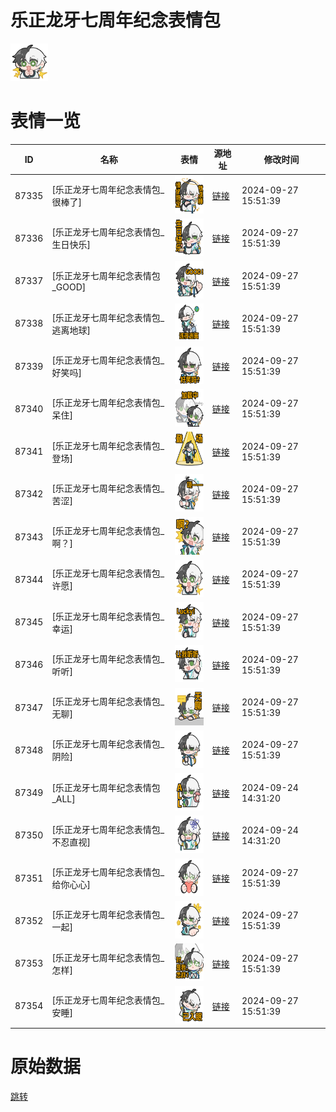 # 乐正龙牙七周年纪念表情包

<img src="./cover.png" height="60" alt="cover" />

# 表情一览

|ID|名称|表情|源地址|修改时间|
|----|----|----|----|----|
|87335|[乐正龙牙七周年纪念表情包_很棒了]|<img src="./pic/087335_%5B乐正龙牙七周年纪念表情包_很棒了%5D.png" height="60" alt="很棒了"/>|[链接](https://i0.hdslb.com/bfs/emote/10e2eaeb6246ad7e4fedf40848176af63637ca53.png)|2024-09-27 15:51:39|
|87336|[乐正龙牙七周年纪念表情包_生日快乐]|<img src="./pic/087336_%5B乐正龙牙七周年纪念表情包_生日快乐%5D.png" height="60" alt="生日快乐"/>|[链接](https://i0.hdslb.com/bfs/emote/dc3afc0cb6e8caf271ede0a3c4677463c213d6d6.png)|2024-09-27 15:51:39|
|87337|[乐正龙牙七周年纪念表情包_GOOD]|<img src="./pic/087337_%5B乐正龙牙七周年纪念表情包_GOOD%5D.png" height="60" alt="GOOD"/>|[链接](https://i0.hdslb.com/bfs/emote/c5379a2471488b977f6b2f8f95c5a3cdd9c2b950.png)|2024-09-27 15:51:39|
|87338|[乐正龙牙七周年纪念表情包_逃离地球]|<img src="./pic/087338_%5B乐正龙牙七周年纪念表情包_逃离地球%5D.png" height="60" alt="逃离地球"/>|[链接](https://i0.hdslb.com/bfs/emote/55e66aa0cf5264c38028f8915113d6876dcc1a76.png)|2024-09-27 15:51:39|
|87339|[乐正龙牙七周年纪念表情包_好笑吗]|<img src="./pic/087339_%5B乐正龙牙七周年纪念表情包_好笑吗%5D.png" height="60" alt="好笑吗"/>|[链接](https://i0.hdslb.com/bfs/emote/a6351795c392cc9da140458aa47a0f0b876d6cf5.png)|2024-09-27 15:51:39|
|87340|[乐正龙牙七周年纪念表情包_呆住]|<img src="./pic/087340_%5B乐正龙牙七周年纪念表情包_呆住%5D.png" height="60" alt="呆住"/>|[链接](https://i0.hdslb.com/bfs/emote/c550998424dbc84b023266ec5351f6fcd37b43bb.png)|2024-09-27 15:51:39|
|87341|[乐正龙牙七周年纪念表情包_登场]|<img src="./pic/087341_%5B乐正龙牙七周年纪念表情包_登场%5D.png" height="60" alt="登场"/>|[链接](https://i0.hdslb.com/bfs/emote/af49830fc94de7e33f1dcc711eafa428a6aa3ed9.png)|2024-09-27 15:51:39|
|87342|[乐正龙牙七周年纪念表情包_苦涩]|<img src="./pic/087342_%5B乐正龙牙七周年纪念表情包_苦涩%5D.png" height="60" alt="苦涩"/>|[链接](https://i0.hdslb.com/bfs/emote/71eb4c4816874f258f2d3d9a7a6b8c14b40d5b8d.png)|2024-09-27 15:51:39|
|87343|[乐正龙牙七周年纪念表情包_啊？]|<img src="./pic/087343_%5B乐正龙牙七周年纪念表情包_啊？%5D.png" height="60" alt="啊？"/>|[链接](https://i0.hdslb.com/bfs/emote/07bfbab731502ff1e215a58e5e17ed9d9b5a002e.png)|2024-09-27 15:51:39|
|87344|[乐正龙牙七周年纪念表情包_许愿]|<img src="./pic/087344_%5B乐正龙牙七周年纪念表情包_许愿%5D.png" height="60" alt="许愿"/>|[链接](https://i0.hdslb.com/bfs/emote/8401173db3739f072ed11adfd79576cc729c2929.png)|2024-09-27 15:51:39|
|87345|[乐正龙牙七周年纪念表情包_幸运]|<img src="./pic/087345_%5B乐正龙牙七周年纪念表情包_幸运%5D.png" height="60" alt="幸运"/>|[链接](https://i0.hdslb.com/bfs/emote/b34e9bd02898f30c05918745f4b0e9c86a1026c9.png)|2024-09-27 15:51:39|
|87346|[乐正龙牙七周年纪念表情包_听听]|<img src="./pic/087346_%5B乐正龙牙七周年纪念表情包_听听%5D.png" height="60" alt="听听"/>|[链接](https://i0.hdslb.com/bfs/emote/a029771450e1b9ca3a1f5289b005ca109a237981.png)|2024-09-27 15:51:39|
|87347|[乐正龙牙七周年纪念表情包_无聊]|<img src="./pic/087347_%5B乐正龙牙七周年纪念表情包_无聊%5D.png" height="60" alt="无聊"/>|[链接](https://i0.hdslb.com/bfs/emote/225af1e9dd2fe5d9e46aeab10b6612562a6491c4.png)|2024-09-27 15:51:39|
|87348|[乐正龙牙七周年纪念表情包_阴险]|<img src="./pic/087348_%5B乐正龙牙七周年纪念表情包_阴险%5D.png" height="60" alt="阴险"/>|[链接](https://i0.hdslb.com/bfs/emote/99032beb9ea563e7b49b4b21fb90da5b9d1e0e1c.png)|2024-09-27 15:51:39|
|87349|[乐正龙牙七周年纪念表情包_ALL]|<img src="./pic/087349_%5B乐正龙牙七周年纪念表情包_ALL%5D.png" height="60" alt="ALL"/>|[链接](https://i0.hdslb.com/bfs/emote/b41353dbf676490f346f08abdc1b0c12c3b04dc0.png)|2024-09-24 14:31:20|
|87350|[乐正龙牙七周年纪念表情包_不忍直视]|<img src="./pic/087350_%5B乐正龙牙七周年纪念表情包_不忍直视%5D.png" height="60" alt="不忍直视"/>|[链接](https://i0.hdslb.com/bfs/emote/367750f0569e1010e0ecd3abad892bbd0bca59a4.png)|2024-09-24 14:31:20|
|87351|[乐正龙牙七周年纪念表情包_给你心心]|<img src="./pic/087351_%5B乐正龙牙七周年纪念表情包_给你心心%5D.png" height="60" alt="给你心心"/>|[链接](https://i0.hdslb.com/bfs/emote/c2396d4a476b089deee779e409421e6935d6e1c3.png)|2024-09-27 15:51:39|
|87352|[乐正龙牙七周年纪念表情包_一起]|<img src="./pic/087352_%5B乐正龙牙七周年纪念表情包_一起%5D.png" height="60" alt="一起"/>|[链接](https://i0.hdslb.com/bfs/emote/f24de7e3aff083b33995163bbc53cde3da0130ab.png)|2024-09-27 15:51:39|
|87353|[乐正龙牙七周年纪念表情包_怎样]|<img src="./pic/087353_%5B乐正龙牙七周年纪念表情包_怎样%5D.png" height="60" alt="怎样"/>|[链接](https://i0.hdslb.com/bfs/emote/dc88b9c97359b36f1084a630f2385ddf6e9db2ae.png)|2024-09-27 15:51:39|
|87354|[乐正龙牙七周年纪念表情包_安睡]|<img src="./pic/087354_%5B乐正龙牙七周年纪念表情包_安睡%5D.png" height="60" alt="安睡"/>|[链接](https://i0.hdslb.com/bfs/emote/f84ffba9b9324f85a36c9227694aafbebdf101b9.png)|2024-09-27 15:51:39|

# 原始数据

[跳转](./raw.json)

